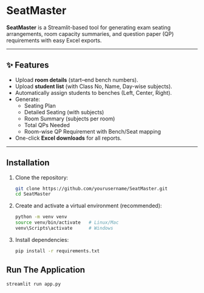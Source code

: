 #  SeatMaster

**SeatMaster** is a Streamlit-based tool for generating exam seating arrangements, room capacity summaries, and question paper (QP) requirements with easy Excel exports.  

---

## ✨ Features
- Upload **room details** (start–end bench numbers).  
- Upload **student list** (with Class No, Name, Day-wise subjects).  
- Automatically assign students to benches (Left, Center, Right).  
- Generate:  
  - Seating Plan  
  - Detailed Seating (with subjects)  
  - Room Summary (subjects per room)  
  - Total QPs Needed  
  - Room-wise QP Requirement with Bench/Seat mapping  
- One-click **Excel downloads** for all reports.  

---

## Installation

1. Clone the repository:
   ```bash
   git clone https://github.com/yourusername/SeatMaster.git
   cd SeatMaster
   ```
   
2. Create and activate a virtual environment (recommended):
    ```bash
    python -m venv venv
    source venv/bin/activate   # Linux/Mac
    venv\Scripts\activate      # Windows
    ```

3. Install dependencies:
    ```bash
    pip install -r requirements.txt
    ```

## Run The Application
    streamlit run app.py


